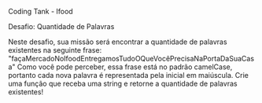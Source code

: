 Coding Tank - Ifood

Desafio: Quantidade de Palavras

Neste desafio, sua missão será encontrar a quantidade de palavras existentes na seguinte frase: "façaMercadoNoIfoodEntregamosTudoOQueVocêPrecisaNaPortaDaSuaCasa" Como você pode perceber, essa frase está no padrão camelCase, portanto cada nova palavra é representada pela inicial em maiúscula. Crie uma função que receba uma string e retorne a quantidade de palavras existentes!
